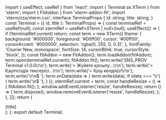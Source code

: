 import { useEffect, useRef } from 'react';
import { Terminal as XTerm } from 'xterm';
import { FitAddon } from 'xterm-addon-fit';
import 'xterm/css/xterm.css';
interface TerminalProps {
  id: string;
  title: string;
}
const Terminal = ({ id, title }: TerminalProps) => {
  const terminalRef = useRef<HTMLDivElement>(null);
  const xtermRef = useRef<XTerm | null>(null);
  useEffect(() => {
    if (!terminalRef.current) return;
    const term = new XTerm({
      theme: {
        background: '#000000',
        foreground: '#00ff00',
        cursor: '#00ff00',
        cursorAccent: '#000000',
        selection: 'rgba(0, 255, 0, 0.3)',
      },
      fontFamily: 'Courier New, monospace',
      fontSize: 14,
      cursorBlink: true,
      cursorStyle: 'block',
    });
    const fitAddon = new FitAddon();
    term.loadAddon(fitAddon);
    term.open(terminalRef.current);
    fitAddon.fit();
    term.write('SNS_PROV Terminal v1.0.0\r\n');
    term.write('> Жүйеге қосылу...\r\n');
    term.write('> Қауіпсіздік тексерісі...\r\n');
    term.write('> Қош келдіңіз!\r\n');
    term.write('\r\n$ ');
    term.onData(data => {
      term.write(data);
      if (data === '\r') {
        term.write('\n$ ');
      }
    });
    xtermRef.current = term;
    const handleResize = () => {
      fitAddon.fit();
    };
    window.addEventListener('resize', handleResize);
    return () => {
      term.dispose();
      window.removeEventListener('resize', handleResize);
    };
  }, []);
  return (
    <div className="terminal-window rounded-lg overflow-hidden backdrop-blur-sm">
      <div className="terminal-header flex items-center justify-between p-2">
        <span className="text-primary neon-text font-mono">{title}</span>
        <div className="flex gap-2">
          <div className="w-3 h-3 rounded-full bg-red-500"></div>
          <div className="w-3 h-3 rounded-full bg-yellow-500"></div>
          <div className="w-3 h-3 rounded-full bg-green-500"></div>
        </div>
      </div>
      <div ref={terminalRef} id={id} className="h-[300px]" />
    </div>
  );
};
export default Terminal;
